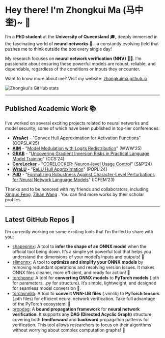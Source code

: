 # Hey there! I'm Zhongkui Ma (马中奎)~ 👋

I’m a **PhD student** at the **University of Queensland** 🎓, deeply immersed in the fascinating world of **neural networks** 🤖—a constantly evolving field that pushes me to think outside the box every single day!

My research focuses on **neural network verification (NNV)** 🧠💪. I’m passionate about ensuring these powerful models are robust, reliable, and dependable, regardless of the conditions or inputs they encounter.

Want to know more about me? Visit my website: [zhongkuima.github.io](https://zhongkuima.github.io/)

![Zhongkui's GitHub stats](https://github-readme-stats.vercel.app/api?username=ZhongkuiMa&show_icons=true&hide_rank=true&theme=transparent)

---

## Published Academic Work 📚

I’ve worked on several exciting projects related to neural networks and model security, some of which have been published in top-tier conferences:

- **[WraAct](https://github.com/Trusted-System-Lab/WraAct)** - "[Convex Hull Approximation for Activation Functions]()" (OOPSLA'25)
- **[AIM](https://github.com/Trusted-System-Lab/AIM)** - "[Model Modulation with Logits Redistribution](https://openreview.net/forum?id=lOSomJvrc5#discussion)" (WWW’25)
- **[GRAB](https://github.com/Trusted-System-Lab/GRAB)** - "[Uncovering Gradient Inversion Risks in Practical Language Model Training](https://dl.acm.org/doi/abs/10.1145/3658644.3690292)" (CCS’24)
- **[CoreLocker](https://github.com/CoreLocker/CoreLocker)** - "[CORELOCKER: Neuron-level Usage Control](https://www.computer.org/csdl/proceedings-article/sp/2024/313000a222/1WPcYMh3F1C)" (S&P’24)
- **[WraLU](https://github.com/Trusted-System-Lab/WraLU)** - "[ReLU Hull Approximation](https://dl.acm.org/doi/10.1145/3632917)" (POPL’24)
- **[PdD](https://github.com/Trusted-System-Lab/PdD)** - "[Formalizing Robustness Against Character-Level Perturbations for Neural Network Language Models](https://link.springer.com/chapter/10.1007/978-981-99-7584-6_7)" (ICFEM’23)

Thanks and to be honored with my friends and collaborators, including 
[Xinguo Feng](https://github.com/shanefeng123), 
[Zihan Wang](https://github.com/Anzhu-W)
.
You can find more works by their scholar profiles.

---

## Latest GitHub Repos 🔧

I’m currently working on some exciting tools that I’m thrilled to share with you:

- [shapeonnx](https://github.com/ZhongkuiMa/shapeonnx): A tool to **infer the shape of an ONNX model** when the official tool being down. It’s a simple yet powerful tool that helps you understand the dimensions of your model’s inputs and outputs! 📏
- [slimonnx](https://github.com/ZhongkuiMa/slimonnx): A tool to **optimize and simplify your ONNX models** by removing redundant operations and resolving version issues. It makes ONNX files cleaner, more efficient, and ready for action! 🚀
- [torchonnx](https://github.com/ZhongkuiMa/torchonnx): A tool for **converting ONNX models** to **PyTorch models** (.pth for parameters, .py for structure). It’s simple, lightweight, and designed for seamless model conversion 🔄.
- [torchvnnlib](https://github.com/ZhongkuiMa/torchvnnlib): A tool to **convert VNN-LIB files** (.vnnlib) to **PyTorch tensors** (.pth files) for efficient neural network verification. Take full advantage of the PyTorch ecosystem! 🚀
- [propdag](https://github.com/ZhongkuiMa/propdag): A **bound propagation framework** for **neural network verification**. It supports any **DAG (Directed Acyclic Graph)** structure, covering both **feedforward** and **backward** propagation patterns for verification. This tool allows researchers to focus on their algorithms without worrying about complex computation graphs! 💪
